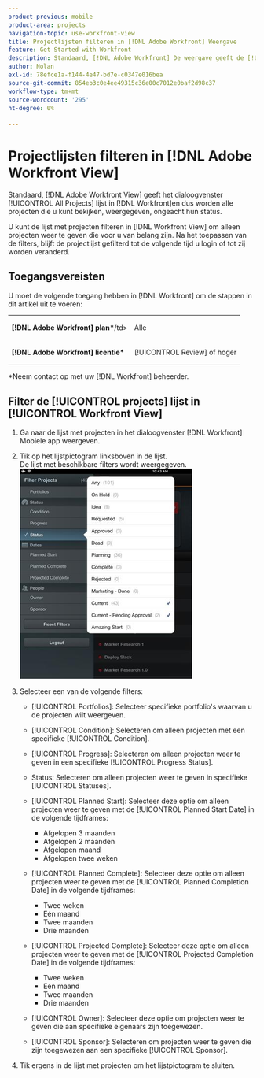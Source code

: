 ```yaml
---
product-previous: mobile
product-area: projects
navigation-topic: use-workfront-view
title: Projectlijsten filteren in [!DNL Adobe Workfront] Weergave
feature: Get Started with Workfront
description: Standaard, [!DNL Adobe Workfront] De weergave geeft de [!UICONTROL All Projects] lijst in [!DNL Workfront]en dus worden alle projecten die u kunt bekijken, weergegeven, ongeacht hun status.
author: Nolan
exl-id: 78efce1a-f144-4e47-bd7e-c0347e016bea
source-git-commit: 854eb3c0e4ee49315c36e00c7012e0baf2d98c37
workflow-type: tm+mt
source-wordcount: '295'
ht-degree: 0%

---
```


# Projectlijsten filteren in [!DNL Adobe Workfront View]

Standaard, [!DNL Adobe Workfront View] geeft het dialoogvenster [!UICONTROL All Projects] lijst in [!DNL Workfront]en dus worden alle projecten die u kunt bekijken, weergegeven, ongeacht hun status.

U kunt de lijst met projecten filteren in [!DNL Workfront View] om alleen projecten weer te geven die voor u van belang zijn. Na het toepassen van de filters, blijft de projectlijst gefilterd tot de volgende tijd u login of tot zij worden veranderd.

## Toegangsvereisten

U moet de volgende toegang hebben in [!DNL Workfront] om de stappen in dit artikel uit te voeren:

<table style="table-layout:auto"> 
 <col> 
 </col> 
 <col> 
 </col> 
 <tbody> 
  <tr> 
   <td role="rowheader"><strong>[!DNL Adobe Workfront] plan*</strong>/td&gt; 
   <td> <p>Alle</p> </td> 
  </tr> 
  <tr> 
   <td role="rowheader"><strong>[!DNL Adobe Workfront] licentie*</strong></td> 
   <td> <p>[!UICONTROL Review] of hoger</p> </td> 
  </tr> 
 </tbody> 
</table>

&#42;Neem contact op met uw [!DNL Workfront] beheerder.

## Filter de [!UICONTROL projects] lijst in [!UICONTROL Workfront View]

1. Ga naar de lijst met projecten in het dialoogvenster [!DNL Workfront] Mobiele app weergeven.
1. Tik op het lijstpictogram linksboven in de lijst.\
   De lijst met beschikbare filters wordt weergegeven.\
   ![WF_View_filters_050621.jpg](assets/wf-view-filters-050621-350x427.jpg)

1. Selecteer een van de volgende filters:

   * [!UICONTROL Portfolios]: Selecteer specifieke portfolio&#39;s waarvan u de projecten wilt weergeven.
   * [!UICONTROL Condition]: Selecteren om alleen projecten met een specifieke [!UICONTROL Condition].
   * [!UICONTROL Progress]: Selecteren om alleen projecten weer te geven in een specifieke [!UICONTROL Progress Status].
   * Status: Selecteren om alleen projecten weer te geven in specifieke [!UICONTROL Statuses].
   * [!UICONTROL Planned Start]: Selecteer deze optie om alleen projecten weer te geven met de [!UICONTROL Planned Start Date] in de volgende tijdframes:

      * Afgelopen 3 maanden
      * Afgelopen 2 maanden
      * Afgelopen maand
      * Afgelopen twee weken
   * [!UICONTROL Planned Complete]: Selecteer deze optie om alleen projecten weer te geven met de [!UICONTROL Planned Completion Date] in de volgende tijdframes:

      * Twee weken
      * Eén maand
      * Twee maanden
      * Drie maanden
   * [!UICONTROL Projected Complete]: Selecteer deze optie om alleen projecten weer te geven met de [!UICONTROL Projected Completion Date] in de volgende tijdframes:

      * Twee weken
      * Eén maand
      * Twee maanden
      * Drie maanden
   * [!UICONTROL Owner]: Selecteer deze optie om projecten weer te geven die aan specifieke eigenaars zijn toegewezen.
   * [!UICONTROL Sponsor]: Selecteren om projecten weer te geven die zijn toegewezen aan een specifieke [!UICONTROL Sponsor].




1. Tik ergens in de lijst met projecten om het lijstpictogram te sluiten.
